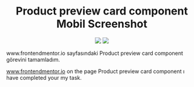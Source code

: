 <h1 align="center">
 Product preview card component Mobil Screenshot
  </h1>
  
<p align="center">
  <img width="auto" height="auto" src="https://github.com/UTKUC3NGIZ/challenges/blob/main/testimonials-grid-section-main/screenshot.PNG">
  <img width="auto" height="auto" src="https://github.com/UTKUC3NGIZ/challenges/blob/main/testimonials-grid-section-main/screenshot-mobil.PNG">
</p>
www.frontendmentor.io sayfasındaki Product preview card component görevini tamamladım.

www.frontendmentor.io on the page Product preview card component ı have completed your my task.